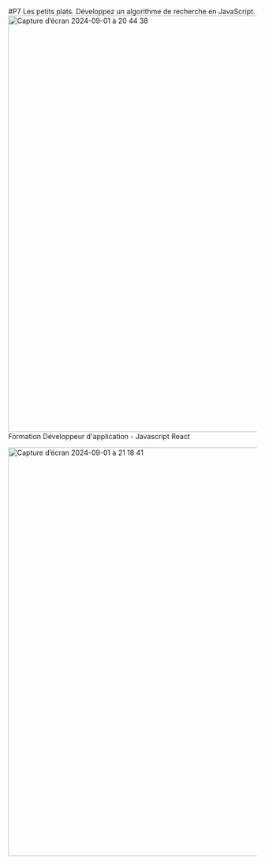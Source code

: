 #P7 Les petits plats. Développez un algorithme de recherche en JavaScript.
<img width="844" alt="Capture d’écran 2024-09-01 à 20 44 38" src="https://github.com/user-attachments/assets/80e1e580-9279-41fc-b589-b8d4e84f10b2">
Formation Développeur d'application - Javascript React

<img width="828" alt="Capture d’écran 2024-09-01 à 21 18 41" src="https://github.com/user-attachments/assets/03c375b4-4c79-4c43-91e1-881a485233ff">
